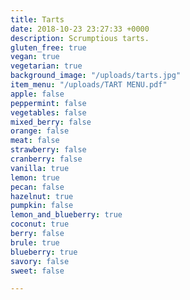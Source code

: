 ```yaml
---
title: Tarts
date: 2018-10-23 23:27:33 +0000
description: Scrumptious tarts.
gluten_free: true
vegan: true
vegetarian: true
background_image: "/uploads/tarts.jpg"
item_menu: "/uploads/TART MENU.pdf"
apple: false
peppermint: false
vegetables: false
mixed_berry: false
orange: false
meat: false
strawberry: false
cranberry: false
vanilla: true
lemon: true
pecan: false
hazelnut: true
pumpkin: false
lemon_and_blueberry: true
coconut: true
berry: false
brule: true
blueberry: true
savory: false
sweet: false

---
```

